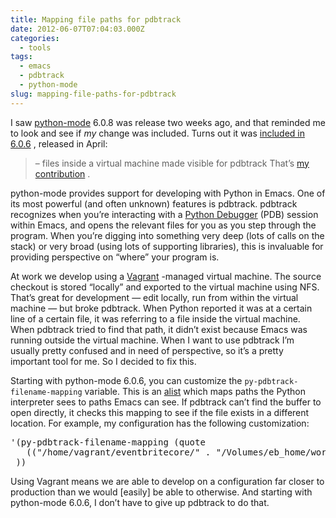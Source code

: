 ```yaml
---
title: Mapping file paths for pdbtrack
date: 2012-06-07T07:04:03.000Z
categories:
  - tools
tags:
  - emacs
  - pdbtrack
  - python-mode
slug: mapping-file-paths-for-pdbtrack
---
```

I saw [python-mode][1]  6.0.8 was release two weeks ago, and that reminded me to look and see if _my_ change was included. Turns out it was [included in 6.0.6][2] , released in April:

> – files inside a virtual machine made visible for pdbtrack
That’s [my contribution][3] .

python-mode provides support for developing with Python in Emacs. One of its most powerful (and often unknown) features is pdbtrack. pdbtrack recognizes when you’re interacting with a [Python Debugger][4]  (PDB) session within Emacs, and opens the relevant files for you as you step through the program. When you’re digging into something very deep (lots of calls on the stack) or very broad (using lots of supporting libraries), this is invaluable for providing perspective on “where” your program is.

At work we develop using a [Vagrant][5] -managed virtual machine. The source checkout is stored “locally” and exported to the virtual machine using NFS. That’s great for development — edit locally, run from within the virtual machine — but broke pdbtrack. When Python reported it was at a certain line of a certain file, it was referring to a file inside the virtual machine. When pdbtrack tried to find that path, it didn’t exist because Emacs was running outside the virtual machine. When I want to use pdbtrack I’m usually pretty confused and in need of perspective, so it’s a pretty important tool for me. So I decided to fix this.

Starting with python-mode 6.0.6, you can customize the `py-pdbtrack-filename-mapping` variable. This is an [alist][6]  which maps paths the Python interpreter sees to paths Emacs can see. If pdbtrack can’t find the buffer to open directly, it checks this mapping to see if the file exists in a different location. For example, my configuration has the following customization:

<pre class="literal-block">'(py-pdbtrack-filename-mapping (quote
   (("/home/vagrant/eventbritecore/" . "/Volumes/eb_home/work/eventbritecore/"))
 ))
</pre>

Using Vagrant means we are able to develop on a configuration far closer to production than we would [easily] be able to otherwise. And starting with python-mode 6.0.6, I don’t have to give up pdbtrack to do that.



 [1]: http://llaunchpad.net/python-mode/
 [2]: https://launchpad.net/python-mode/+announcement/9948
 [3]: https://bazaar.launchpad.net/~python-mode-devs/python-mode/python-mode/revision/938
 [4]: http://docs.python.org/library/pdb.html
 [5]: http://vagrantup.com/
 [6]: https://www.gnu.org/savannah-checkouts/gnu/emacs/manual/html_node/elisp/Association-Lists.html
